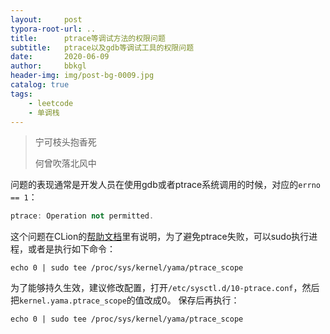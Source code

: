 ```yaml
---
layout:     post
typora-root-url: ..
title:      ptrace等调试方法的权限问题
subtitle:   ptrace以及gdb等调试工具的权限问题
date:       2020-06-09
author:     bbkgl
header-img: img/post-bg-0009.jpg
catalog: true
tags:
    - leetcode
    - 单调栈
---
```


>宁可枝头抱香死
>
>何曾吹落北风中

问题的表现通常是开发人员在使用gdb或者ptrace系统调用的时候，对应的`errno == 1`：

```cpp
ptrace: Operation not permitted.
```

这个问题在CLion的[帮助文档](https://www.jetbrains.com/help/clion/attaching-to-local-process.html?_ga=2.145183860.1534397970.1591426065-2040722644.1571297157)里有说明，为了避免ptrace失败，可以sudo执行进程，或者是执行如下命令：

```
echo 0 | sudo tee /proc/sys/kernel/yama/ptrace_scope
```

为了能够持久生效，建议修改配置，打开`/etc/sysctl.d/10-ptrace.conf`，然后把`kernel.yama.ptrace_scope`的值改成0。 保存后再执行：

```
echo 0 | sudo tee /proc/sys/kernel/yama/ptrace_scope
```


